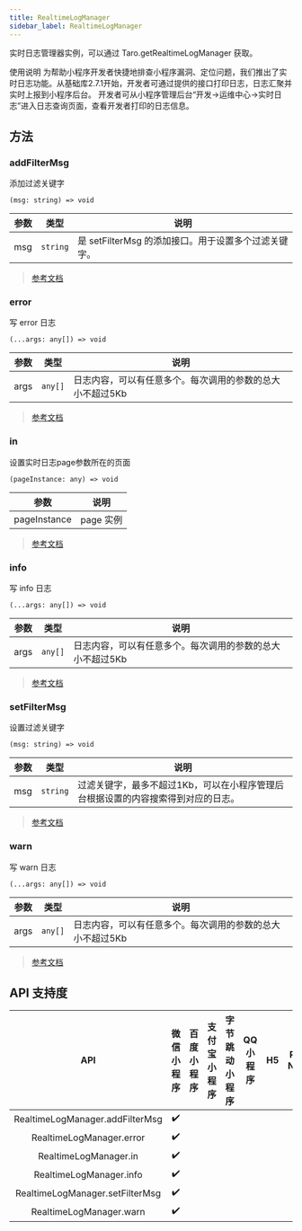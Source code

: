 ```yaml
---
title: RealtimeLogManager
sidebar_label: RealtimeLogManager
---
```


实时日志管理器实例，可以通过 Taro.getRealtimeLogManager 获取。

使用说明
为帮助小程序开发者快捷地排查小程序漏洞、定位问题，我们推出了实时日志功能。从基础库2.7.1开始，开发者可通过提供的接口打印日志，日志汇聚并实时上报到小程序后台。
开发者可从小程序管理后台“开发->运维中心->实时日志”进入日志查询页面，查看开发者打印的日志信息。

## 方法

### addFilterMsg

添加过滤关键字

```tsx
(msg: string) => void
```

| 参数 | 类型 | 说明 |
| --- | --- | --- |
| msg | `string` | 是 setFilterMsg 的添加接口。用于设置多个过滤关键字。 |

> [参考文档](https://developers.weixin.qq.com/miniprogram/dev/api/base/debug/RealtimeLogManager.addFilterMsg.html)

### error

写 error 日志

```tsx
(...args: any[]) => void
```

| 参数 | 类型 | 说明 |
| --- | --- | --- |
| args | `any[]` | 日志内容，可以有任意多个。每次调用的参数的总大小不超过5Kb |

> [参考文档](https://developers.weixin.qq.com/miniprogram/dev/api/base/debug/RealtimeLogManager.error.html)

### in

设置实时日志page参数所在的页面

```tsx
(pageInstance: any) => void
```

| 参数 | 说明 |
| --- | --- |
| pageInstance | page 实例 |

> [参考文档](https://developers.weixin.qq.com/miniprogram/dev/api/base/debug/RealtimeLogManager.in.html)

### info

写 info 日志

```tsx
(...args: any[]) => void
```

| 参数 | 类型 | 说明 |
| --- | --- | --- |
| args | `any[]` | 日志内容，可以有任意多个。每次调用的参数的总大小不超过5Kb |

> [参考文档](https://developers.weixin.qq.com/miniprogram/dev/api/base/debug/RealtimeLogManager.info.html)

### setFilterMsg

设置过滤关键字

```tsx
(msg: string) => void
```

| 参数 | 类型 | 说明 |
| --- | --- | --- |
| msg | `string` | 过滤关键字，最多不超过1Kb，可以在小程序管理后台根据设置的内容搜索得到对应的日志。 |

> [参考文档](https://developers.weixin.qq.com/miniprogram/dev/api/base/debug/RealtimeLogManager.setFilterMsg.html)

### warn

写 warn 日志

```tsx
(...args: any[]) => void
```

| 参数 | 类型 | 说明 |
| --- | --- | --- |
| args | `any[]` | 日志内容，可以有任意多个。每次调用的参数的总大小不超过5Kb |

> [参考文档](https://developers.weixin.qq.com/miniprogram/dev/api/base/debug/RealtimeLogManager.warn.html)

## API 支持度

| API | 微信小程序 | 百度小程序 | 支付宝小程序 | 字节跳动小程序 | QQ 小程序 | H5 | React Native | 快应用 |
| :---: | :---: | :---: | :---: | :---: | :---: | :---: | :---: | :---: |
| RealtimeLogManager.addFilterMsg | ✔️ |  |  |  |  |  |  |  |
| RealtimeLogManager.error | ✔️ |  |  |  |  |  |  |  |
| RealtimeLogManager.in | ✔️ |  |  |  |  |  |  |  |
| RealtimeLogManager.info | ✔️ |  |  |  |  |  |  |  |
| RealtimeLogManager.setFilterMsg | ✔️ |  |  |  |  |  |  |  |
| RealtimeLogManager.warn | ✔️ |  |  |  |  |  |  |  |
